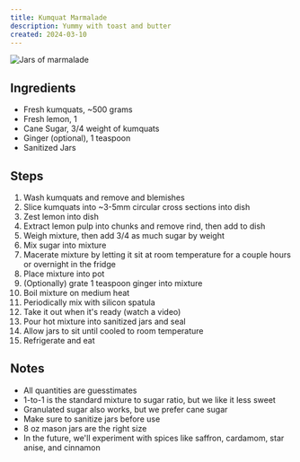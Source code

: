 ```yaml
---
title: Kumquat Marmalade
description: Yummy with toast and butter
created: 2024-03-10
---
```


![Jars of marmalade](/img/kumquat-marmalade-recipe/jars-of-marmalade.avif#small)

## Ingredients

- Fresh kumquats, ~500 grams
- Fresh lemon, 1
- Cane Sugar, 3/4 weight of kumquats
- Ginger (optional), 1 teaspoon
- Sanitized Jars

## Steps

1. Wash kumquats and remove and blemishes
1. Slice kumquats into ~3-5mm circular cross sections into dish
1. Zest lemon into dish
1. Extract lemon pulp into chunks and remove rind, then add to dish
1. Weigh mixture, then add 3/4 as much sugar by weight
1. Mix sugar into mixture
1. Macerate mixture by letting it sit at room temperature for a couple hours or
   overnight in the fridge
1. Place mixture into pot
1. (Optionally) grate 1 teaspoon ginger into mixture
1. Boil mixture on medium heat
1. Periodically mix with silicon spatula
1. Take it out when it's ready (watch a video)
1. Pour hot mixture into sanitized jars and seal
1. Allow jars to sit until cooled to room temperature
1. Refrigerate and eat

## Notes

- All quantities are guesstimates
- 1-to-1 is the standard mixture to sugar ratio, but we like it less sweet
- Granulated sugar also works, but we prefer cane sugar
- Make sure to sanitize jars before use
- 8 oz mason jars are the right size
- In the future, we'll experiment with spices like saffron, cardamom, star
  anise, and cinnamon
